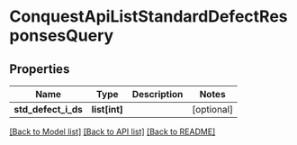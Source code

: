 # ConquestApiListStandardDefectResponsesQuery

## Properties
Name | Type | Description | Notes
------------ | ------------- | ------------- | -------------
**std_defect_i_ds** | **list[int]** |  | [optional] 

[[Back to Model list]](../README.md#documentation-for-models) [[Back to API list]](../README.md#documentation-for-api-endpoints) [[Back to README]](../README.md)


